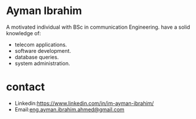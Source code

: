 # Ayman Ibrahim 

A motivated individual with BSc in communication Engineering.
have a solid knowledge of: 
- telecom applications.
- software development. 
- database queries.
- system administration.

# contact
- Linkedin:https://www.linkedin.com/in/im-ayman-ibrahim/
- Email:eng.ayman.ibrahim.ahmed@gmail.com



<!--
**Ayman58/Ayman58** is a ✨ _special_ ✨ repository because its `README.md` (this file) appears on your GitHub profile.

Here are some ideas to get you started:

- 🔭 I’m currently working on ...
- 🌱 I’m currently learning ...
- 👯 I’m looking to collaborate on ...
- 🤔 I’m looking for help with ...
- 💬 Ask me about ...
- 📫 How to reach me: ...
- 😄 Pronouns: ...
- ⚡ Fun fact: ...



-->
